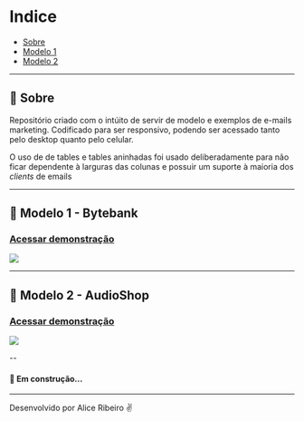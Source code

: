 # Indice
- [Sobre](#-sobre)
- [Modelo 1](#-Modelo-1---Bytebank)
- [Modelo 2](#-Modelo-2---AudioShop)

---

## 📑 Sobre

Repositório criado com o intúito de servir de modelo e exemplos de e-mails marketing. Codificado para ser responsivo, podendo ser acessado tanto pelo desktop quanto pelo celular. 

O uso de de tables e tables aninhadas foi usado deliberadamente para não ficar dependente à larguras das colunas e possuir um suporte à maioria dos *clients* de emails 

---

## 📩 Modelo 1 - Bytebank
<h3>
  <a href="https://aliceribeiro.github.io/email_marketing/mail_mkt_bytebank/mail_mkt_convite.html">Acessar demonstração</a>
</h3>

<img src="https://ik.imagekit.io/aliceribeiro/Bytebank_-_Desktop_e_Mobile_BElb9NjW1.png">

---

## 📩 Modelo 2 - AudioShop
<h3>
  <a href="https://aliceribeiro.github.io/email_marketing/mail_mkt_audioshop/mail_mkt_audioshop.html">Acessar demonstração</a>
</h3>

<img src="https://ik.imagekit.io/aliceribeiro/AudioShop_-_Desktop__img__LhZCSWLc6.png">

--
<h4>🚧 Em construção...</h4>

---
Desenvolvido por Alice Ribeiro ✌
